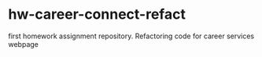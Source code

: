 # hw-career-connect-refact
first homework assignment repository. Refactoring code for career services webpage
